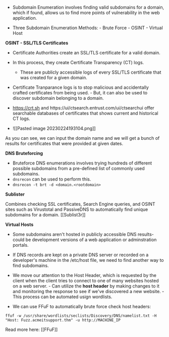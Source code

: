 
- Subdomain Enumeration involves finding valid subdomains for a domain, which if found, allows us to find more points of vulnerability in the web application.

- Three Subdomain Enumeration Methods:
		- Brute Force
		- OSINT
		- Virtual Host


**OSINT - SSL/TLS Certificates**

- Certificate Authorities create an SSL/TLS certificate for a valid domain.
- In this process, they create Certificate Transparency (CT) logs.
	- These are publicly accessible logs of every SSL/TLS certificate that was created for a given domain.

- Certificate Tranparance logs is to stop malicious and accidentally crafted certificates from being used. 
		- But, it can also be used to discover subdomain belonging to a domain.

- https://crt.sh and https://ui/ctsearch.entrust.com/ui/ctsearchui offer searchable databases of certificates that shows current and historical CT logs.

- ![[Pasted image 20230224193104.png]]

As you can see, we can input the domain name and we will get a bunch of results for certificates that were provided at given dates.


**DNS Bruteforcing**

- Bruteforce DNS enumerations involves trying hundreds of different possible subdomains from a pre-defined list of commonly used subdomains.
- `dnsrecon` can be used to perform this.
- `dnsrecon -t brt -d <domain.<rootdomain>`

**Sublister**

Combines checking SSL certificates, Search Engine queries, and OSINT sites such as Virustotal and PassiveDNS to automatically find unique subdomains for a domain.
[[Sublist3r]]

**Virtual Hosts**

- Some subdomains aren't hosted in publicly accessible DNS results- could be development versions of a web application or adminstration portals.

- If DNS records are kept on a private DNS server or recorded on a developer's machine in the /etc/host file, we need to find another way to find subdomains.

- We move our attention to the Host Header, which is requested by the client when the client tries to connect to one of many websites hosted on a web server.
		- Can utilize the **host header** by making changes to it and monitoring the response to see if we've discovered a new website.
		- This process can be automated usign wordlists.

- We can use FFuF to automatically brute force check host headers:

`ffuf -w /usr/share/wordlists/seclists/Discovery/DNS/namelist.txt -H "Host: Fuzz.acmeitsupport.thm" -u http://MACHINE_IP` 

Read more here: [[FFuF]]
